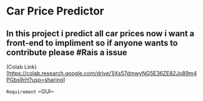 # Car Price Predictor

## In this project i predict all car prices now i want a front-end to impliment so if anyone wants to contribute please #Rais a issue

(Colab Link)[https://colab.research.google.com/drive/1jXs57dmwyNG5E36ZE82Jo89m4PGbs9rH?usp=sharing]

`Requirement`
~GUI~
